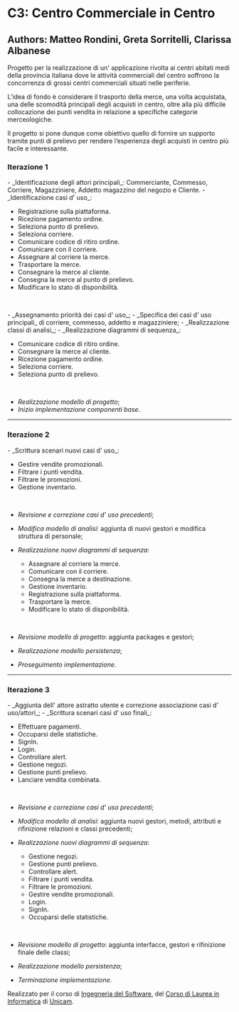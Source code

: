 <h1>C3: Centro Commerciale in Centro</h1>
<h2> Authors: Matteo Rondini, Greta Sorritelli, Clarissa Albanese</h2>


Progetto per la realizzazione di un' applicazione rivolta ai centri abitati medi della provincia italiana
dove le attività commerciali del centro soffrono la concorrenza di grossi centri commerciali 
situati nelle periferie.


L’idea di fondo è considerare il trasporto della merce, una volta acquistata, 
una delle scomodità principali degli acquisti in centro,
oltre alla più difficile collocazione dei punti vendita in relazione a specifiche categorie merceologiche.

Il progetto si pone dunque come obiettivo quello di fornire un supporto tramite punti di prelievo
per rendere l’esperienza degli acquisti in centro più facile e interessante.

<h3>Iterazione 1</h3>
- _Identificazione degli attori principali_: Commerciante, Commesso, Corriere, Magazziniere, Addetto magazzino
  del negozio e Cliente.
- _Identificazione casi d' uso_:

  <ul> <li>Registrazione sulla piattaforma.</li>
  <li> Ricezione pagamento ordine.</li> 
  <li> Seleziona punto di prelievo.</li> 
  <li> Seleziona corriere.</li>
  <li> Comunicare codice di ritiro ordine.</li>
  <li> Comunicare con il corriere.</li>
  <li> Assegnare al corriere la merce.</li>
  <li> Trasportare la merce.</li>
  <li> Consegnare la merce al cliente.</li>
  <li> Consegna la merce al punto di prelievo.</li>
  <li> Modificare lo stato di disponibilità.</li> </ul>
  <p>&nbsp;</p>
-  _Assegnamento priorità dei casi d' uso_;
- _Specifica dei casi d' uso principali_ di corriere, commesso, addetto e magazziniere;
- _Realizzazione classi di analisi_;
- _Realizzazione diagrammi di sequenza_:

  <ul> <li>Comunicare codice di ritiro ordine.</li>
  <li> Consegnare la merce al cliente.</li> 
  <li> Ricezione pagamento ordine.</li> 
  <li> Seleziona corriere.</li> 
  <li> Seleziona punto di prelievo.</li> </ul>
  <p>&nbsp;</p>

- _Realizzazione modello di progetto_;
- _Inizio implementazione componenti base_.
************************************************************************************************************

<h3>Iterazione 2</h3>
- _Scrittura scenari nuovi casi d' uso_:
  <ul> <li>Gestire vendite promozionali.</li>
  <li> Filtrare i punti vendita.</li> 
  <li> Filtrare le promozioni.</li> 
  <li> Gestione inventario.</li> </ul>
  <p>&nbsp;</p>
  
- _Revisione e correzione casi d' uso precedenti_;
- _Modifica modello di analisi_: aggiunta di nuovi gestori e modifica struttura di personale;
- _Realizzazione nuovi diagrammi di sequenza_:
  <ul> <li>Assegnare al corriere la merce.</li>
  <li> Comunicare con il corriere.</li> 
  <li> Consegna la merce a destinazione.</li> 
  <li> Gestione inventario.</li> 
  <li> Registrazione sulla piattaforma.</li> 
  <li> Trasportare la merce.</li> 
  <li> Modificare lo stato di disponibilità.</li> </ul>
  <p>&nbsp;</p>

- _Revisione modello di progetto_: aggiunta packages e gestori;
- _Realizzazione modello persistenza_;
- _Proseguimento implementazione_.
************************************************************************************************************

<h3>Iterazione 3</h3>
- _Aggiunta dell' attore astratto utente e correzione associazione casi d' uso/attori_;
- _Scrittura scenari casi d' uso finali_:
  <ul> <li>Effettuare pagamenti.</li>
  <li> Occuparsi delle statistiche.</li>
  <li> SignIn.</li> 
  <li> Login.</li> 
  <li> Controllare alert.</li> 
  <li> Gestione negozi.</li> 
  <li> Gestione punti prelievo.</li> 
  <li> Lanciare vendita combinata.</li> </ul>
  <p>&nbsp;</p>
  
- _Revisione e correzione casi d' uso precedenti_;
- _Modifica modello di analisi_: aggiunta nuovi gestori, metodi, attributi e rifinizione relazioni e classi precedenti;
- _Realizzazione nuovi diagrammi di sequenza_:

  <ul> <li>Gestione negozi.</li>
  <li> Gestione punti prelievo.</li> 
  <li> Controllare alert.</li> 
  <li> Filtrare i punti vendita.</li> 
  <li> Filtrare le promozioni.</li> 
  <li> Gestire vendite promozionali.</li> 
  <li> Login.</li> 
  <li> SignIn.</li> 
  <li> Occuparsi delle statistiche.</li> </ul>
  <p>&nbsp;</p>

- _Revisione modello di progetto_: aggiunta interfacce, gestori e rifinizione finale delle classi;
- _Realizzazione modello persistenza_;
- _Terminazione implementazione_.


Realizzato per il corso di 
<a href="http://didattica.cs.unicam.it/doku.php?id=didattica:triennale:ids:ay_2021:main"> Ingegneria del Software</a>,
del <a href="https://www.cs.unicam.it/">Corso di Laurea in Informatica</a> di <a href="http://www.unicam.it/">Unicam</a>.